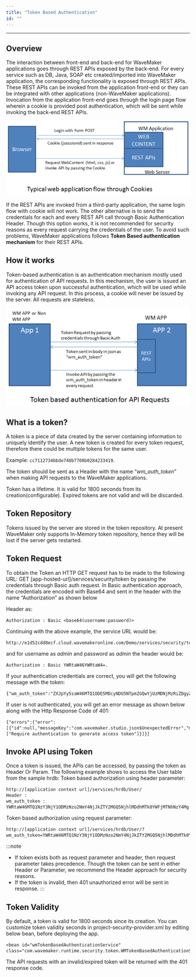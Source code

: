 ```yaml
---
title: "Token Based Authentication"
id: ""
---
```

---
## Overview

The interaction between front-end and back-end for WaveMaker applications goes through REST APIs exposed by the back-end. For every service such as DB, Java, SOAP etc created/imported into WaveMaker application, the corresponding functionality is exposed through REST APIs. These REST APIs can be invoked from the application front-end or they can be integrated with other applications (non-WaveMaker applications). Invocation from the application front-end goes through the login page flow wherein a cookie is provided post authentication, which will be sent while invoking the back-end REST APIs.

[![app_flow](/learn/assets/app_flow.png)](/learn/assets/app_flow.png)

If the REST APIs are invoked from a third-party application, the same login flow with cookie will not work. The other alternative is to send the credentials for each and every REST API call through Basic Authentication Header. Though this option works, it is not recommended for security reasons as every request carrying the credentials of the user. To avoid such problems, WaveMaker applications follows **Token Based authentication mechanism** for their REST APIs.

## How it works

Token-based authentication is an authentication mechanism mostly used for authentication of API requests. In this mechanism, the user is issued an API access token upon successful authentication, which will be used while invoking any API request. In this process, a cookie will never be issued by the server. All requests are stateless.

[![token_app_flow](/learn/assets/token_app_flow.png)](/learn/assets/token_app_flow.png)

## What is a token?

A token is a piece of data created by the server containing information to uniquely identify the user. A new token is created for every token request, therefore there could be multiple tokens for the same user.

Example: `cc7112734bbde748b7708b0284233419`.

The token should be sent as a Header with the name “_wm_auth_token_” when making API requests to the WaveMaker applications.

Token has a lifetime. It is valid for 1800 seconds from its creation(configurable). Expired tokens are not valid and will be discarded.

## Token Repository

Tokens issued by the server are stored in the token repository. At present WaveMaker only supports In-Memory token repository, hence they will be lost if the server gets restarted.

## Token Request

To obtain the Token an HTTP GET request has to be made to the following URL: GET [app-hosted-url]/services/security/token by passing the credentials through Basic auth request. In Basic authentication approach, the credentials are encoded with Base64 and sent in the header with the name “Authorization” as shown below

Header as: 
```
Authorization : Basic <base64(username:password)>
```
Continuing with the above example, the service URL would be: 
```
http://e1d52cdd8ecf.cloud.wavemakeronline.com/Demo/services/security/token 
```
and for username as _admin_ and password as _admin_ the header would be: 
```
Authorization : Basic YWRtaW46YWRtaW4=.
```
If your authentication credentials are correct, you will get the following message with the token: 
```
{"wm_auth_token":"ZXJpYy5saW46MTQ1ODE5MDcyNDU5NTpmZGQwYjUzMDNjMzRiZDgyZmUyZTBhZTQyYTM1NzJjYw"}
```
If user is not authenticated, you will get an error message as shown below along with the Http Response Code of 401: 
```
{"errors":{"error":[{"id":null,"messageKey":"com.wavemaker.studio.json$UnexpectedError","message":null,"parameters":["Require authentication to generate access token"]}]}}
```
## Invoke API using Token

Once a token is issued, the APIs can be accessed, by passing the token as Header Or Param. The following example shows to access the User table from the sample hrdb: Token based authorization using header parameter:
```
http://[application context url]/services/hrdb/User/
Header :
wm_auth_token : YWRtaW46MTQ1NzY3NjY1ODMzNzo2NmY4NjJkZTY2MGQ5NjhlMDdhMTk0YWFjMTNhNzY4Mg
```
Token based authorization using request parameter:
```
http://[application context url]/services/hrdb/User/?wm_auth_token=YWRtaW46MTQ1NzY3NjY1ODMzNzo2NmY4NjJkZTY2MGQ5NjhlMDdhMTk0YWFjMTNhNzY4Mg
```

:::note
- If token exists both as request parameter and header, then request parameter takes precedence. Though the token can be sent in either Header or Parameter, we recommend the Header approach for security reasons.
- If the token is invalid, then 401 unauthorized error will be sent in response.
:::

## Token Validity

By default, a token is valid for 1800 seconds since its creation. You can customize token validity seconds in project-security-provider.xml by editing below bean, before deploying the app.
```
<bean id="wmTokenBasedAuthenticationService" class="com.wavemaker.runtime.security.token.WMTokenBasedAuthenticationService">
```
The API requests with an invalid/expired token will be returned with the 401 response code.

